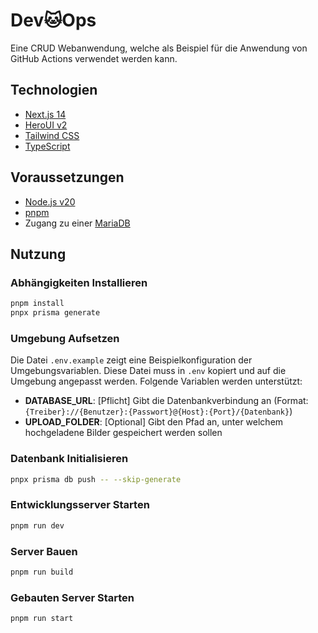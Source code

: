 # Dev🐱Ops

Eine CRUD Webanwendung, welche als Beispiel für die Anwendung von GitHub Actions verwendet werden kann.

## Technologien

- [Next.js 14](https://nextjs.org/docs/getting-started)
- [HeroUI v2](https://heroui.com/)
- [Tailwind CSS](https://tailwindcss.com/)
- [TypeScript](https://www.typescriptlang.org/)

## Voraussetzungen

- [Node.js v20](https://nodejs.org)
- [pnpm](https://pnpm.io/installation)
- Zugang zu einer [MariaDB](https://mariadb.org/)

## Nutzung

### Abhängigkeiten Installieren

```bash
pnpm install
pnpx prisma generate
```

### Umgebung Aufsetzen

Die Datei `.env.example` zeigt eine Beispielkonfiguration der Umgebungsvariablen.
Diese Datei muss in `.env` kopiert und auf die Umgebung angepasst werden.
Folgende Variablen werden unterstützt:
- **DATABASE_URL**: [Pflicht] Gibt die Datenbankverbindung an (Format: `{Treiber}://{Benutzer}:{Passwort}@{Host}:{Port}/{Datenbank}`)
- **UPLOAD_FOLDER**: [Optional] Gibt den Pfad an, unter welchem hochgeladene Bilder gespeichert werden sollen

### Datenbank Initialisieren

```bash
pnpx prisma db push -- --skip-generate
```

### Entwicklungsserver Starten

```bash
pnpm run dev
```

### Server Bauen

```bash
pnpm run build
```

### Gebauten Server Starten

```bash
pnpm run start
```